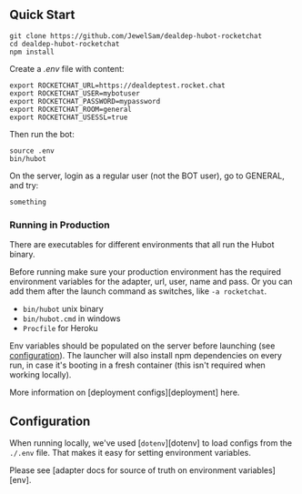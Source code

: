 ## Quick Start

```
git clone https://github.com/JewelSam/dealdep-hubot-rocketchat
cd dealdep-hubot-rocketchat
npm install
```
Create a _.env_ file with content:

```
export ROCKETCHAT_URL=https://dealdeptest.rocket.chat
export ROCKETCHAT_USER=mybotuser
export ROCKETCHAT_PASSWORD=mypassword
export ROCKETCHAT_ROOM=general
export ROCKETCHAT_USESSL=true
```

Then run the bot:

```
source .env
bin/hubot
```

On the server, login as a regular user (not the BOT user), go to GENERAL, and try:

```
something
```

### Running in Production

There are executables for different environments that all run the Hubot binary.

Before running make sure your production environment has the required
environment variables for the adapter, url, user, name and pass. Or you can add
them after the launch command as switches, like `-a rocketchat`.

- `bin/hubot` unix binary
- `bin/hubot.cmd` in windows
- `Procfile` for Heroku

Env variables should be populated on the server before launching
(see [configuration](#configuration)). The launcher will also install npm
dependencies on every run, in case it's booting in a fresh container (this isn't
required when working locally).

More information on [deployment configs][deployment] here.

## Configuration

When running locally, we've used [`dotenv`][dotenv] to load configs from the
`./.env` file. That makes it easy for setting environment variables.

Please see [adapter docs for source of truth on environment variables][env].
